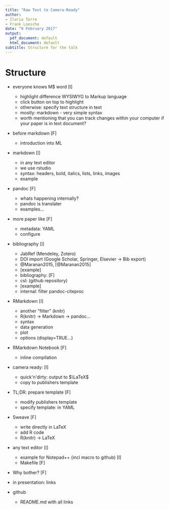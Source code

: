 ```yaml
---
title: "Raw Text to Camera-Ready"
author:
- Ilaria Torre
- Frank Loesche
date: "9 February 2017"
output:
  pdf_document: default
  html_document: default
subtitle: Structure for the talk
---
```


# Structure

- everyone knows M$ word  [I]
    - highlight difference WYSIWYG to Markup language
    - click button on top to highlight
    - otherwise: specify text structure in text
    - mostly: markdown - very simple syntax
    - worth mentioning that you can track changes within your computer if your paper is in text document?
- before markdown [F]
    - introduction into ML
    
- markdown [I]
    - in any text editor
    - we use rstudio
    - syntax: headers, bold, italics, lists, links, images
    - example
- pandoc [F]
    - whats happening internally?
    - pandoc is translater
    - examples...
- more paper like [F]
    - metadata: YAML
    - configure
- bibliography [I]
    - JabRef (Mendeley, Zotero)
    - DOI import (Google Scholar, Springer, Elsevier -> Bib export)
    - @Maranan2015, [@Maranan2015]
    - [example]
    - bibliography: [F]
    - csl: (github repository)
    - [example]
    - internal: filter pandoc-citeproc
- RMarkdown [I]
    - another "filter" (knitr)
    - R(knitr) -> Markdown -> pandoc...
    - syntax
    - data generation
    - plot
    - options (display=TRUE...)
- RMarkdown Notebook [F]
    - inline compilation
- camera ready: [I]
    - quick'n'dirty: output to $\LaTeX$
    - copy to publishers template
- TL;DR: prepare template [F]
    - modify publishers template
    - specify template: in YAML
- Sweave [F]
    - write directly in LaTeX
    - add R code
    - R(knitr) -> LaTeX
- any text editor [I]
    - example for Notepad++ (incl macro to github) [I]
    - Makefile [F]
- Why bother? [F]
- in presentation: links
- github
    - README.md with all links